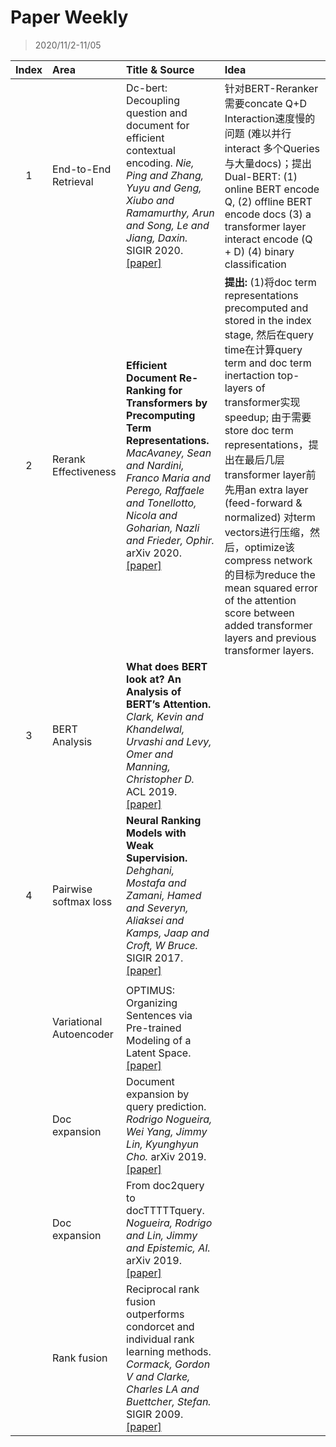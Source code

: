 # Paper Weekly

> 2020/11/2-11/05

|Index|Area|Title & Source|Idea|
|:---:|:--|:-------------|:---|
|1|End-to-End Retrieval|Dc-bert: Decoupling question and document for efficient contextual encoding. *Nie, Ping and Zhang, Yuyu and Geng, Xiubo and Ramamurthy, Arun and Song, Le and Jiang, Daxin.* SIGIR 2020. [[paper]](https://arxiv.org/pdf/2002.12591.pdf)|针对BERT-Reranker需要concate Q+D Interaction速度慢的问题 (难以并行interact 多个Queries与大量docs)；提出Dual-BERT: (1) online BERT encode Q, (2) offline BERT encode docs (3) a transformer layer interact encode (Q + D) (4) binary classification|
|2|Rerank Effectiveness|**Efficient Document Re-Ranking for Transformers by Precomputing Term Representations.** *MacAvaney, Sean and Nardini, Franco Maria and Perego, Raffaele and Tonellotto, Nicola and Goharian, Nazli and Frieder, Ophir.* arXiv 2020. [[paper]](https://arxiv.org/pdf/2004.14255.pdf)|**提出:** (1)将doc term representations precomputed and stored in the index stage, 然后在query time在计算query term and doc term inertaction top-layers of transformer实现speedup; 由于需要store doc term representations，提出在最后几层transformer layer前先用an extra layer (feed-forward & normalized) 对term vectors进行压缩，然后，optimize该compress network的目标为reduce the mean squared error of the attention score between added transformer layers and previous transformer layers.|
|3|BERT Analysis|**What does BERT look at? An Analysis of BERT’s Attention.** *Clark, Kevin and Khandelwal, Urvashi and Levy, Omer and Manning, Christopher D.* ACL 2019. [[paper]](https://www.aclweb.org/anthology/W19-48.pdf#page=290)|
|4|Pairwise softmax loss|**Neural Ranking Models with Weak Supervision.** *Dehghani, Mostafa and Zamani, Hamed and Severyn, Aliaksei and Kamps, Jaap and Croft, W Bruce.* SIGIR 2017. [[paper]](https://dl.acm.org/doi/pdf/10.1145/3077136.3080832)|
||
||Variational Autoencoder|OPTIMUS: Organizing Sentences via Pre-trained Modeling of a Latent Space. [[paper]](https://arxiv.org/pdf/2004.04092.pdf)|
||Doc expansion|Document expansion by query prediction. *Rodrigo Nogueira, Wei Yang, Jimmy Lin, Kyunghyun Cho.* arXiv 2019. [[paper]](https://arxiv.org/pdf/1904.08375.pdf)
||Doc expansion|From doc2query to docTTTTTquery. *Nogueira, Rodrigo and Lin, Jimmy and Epistemic, AI.* arXiv 2019. [[paper]](https://cs.uwaterloo.ca/~jimmylin/publications/Nogueira_Lin_2019_docTTTTTquery.pdf)|
||Rank fusion|Reciprocal rank fusion outperforms condorcet and individual rank learning methods. *Cormack, Gordon V and Clarke, Charles LA and Buettcher, Stefan.* SIGIR 2009. [[paper]](https://plg.uwaterloo.ca/~gvcormac/cormacksigir09-rrf.pdf)|
